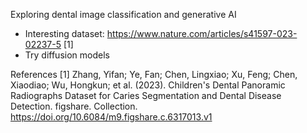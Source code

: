 Exploring dental image classification and generative AI
- Interesting dataset: https://www.nature.com/articles/s41597-023-02237-5 [1]
- Try diffusion models

References
[1] Zhang, Yifan; Ye, Fan; Chen, Lingxiao; Xu, Feng; Chen, Xiaodiao; Wu, Hongkun; et al. (2023). Children's Dental Panoramic Radiographs Dataset for Caries Segmentation and Dental Disease Detection. figshare. Collection. https://doi.org/10.6084/m9.figshare.c.6317013.v1
